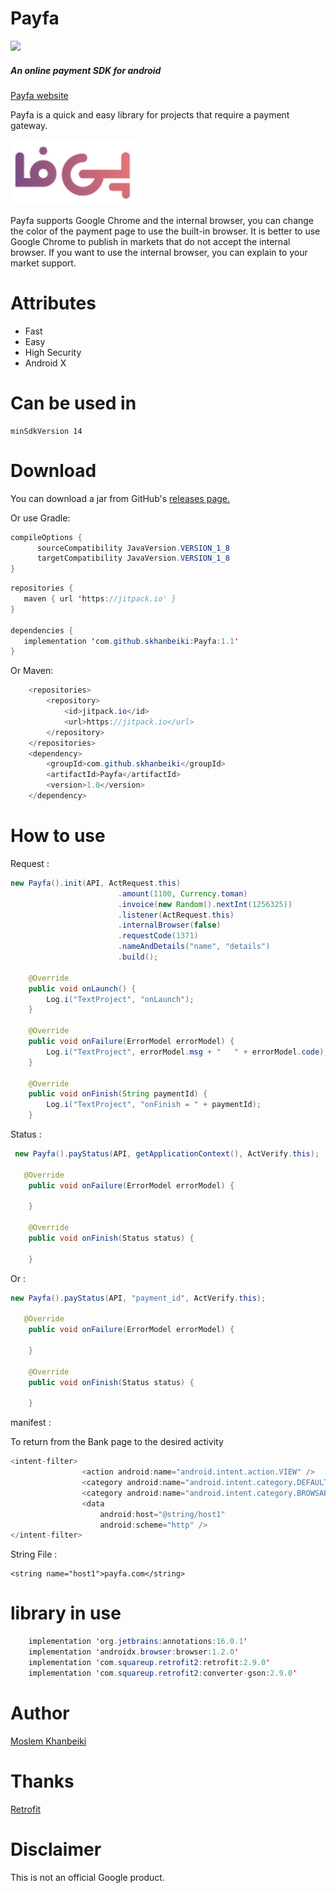 # Payfa
[![](https://jitpack.io/v/skhanbeiki/Payfa.svg)](https://jitpack.io/#skhanbeiki/Payfa)
##### An online payment SDK for android

[Payfa website](https://payfa.com/)

Payfa is a quick and easy library for projects that require a payment gateway.

 ![alt text](https://github.com/skhanbeiki/Payfa/blob/master/images/head.png)
 
Payfa supports Google Chrome and the internal browser, you can change the color of the payment page to use the built-in browser.
It is better to use Google Chrome to publish in markets that do not accept the internal browser.
If you want to use the internal browser, you can explain to your market support.


# Attributes
+ Fast
+ Easy
+ High Security
+ Android X

# Can be used in 
```
minSdkVersion 14
```

# Download
You can download a jar from GitHub's [releases page.](https://github.com/skhanbeiki/Payfa/releases)

Or use Gradle:
```java
compileOptions {
      sourceCompatibility JavaVersion.VERSION_1_8
      targetCompatibility JavaVersion.VERSION_1_8
}
```

```java
repositories {
   maven { url 'https://jitpack.io' }
}

dependencies {
   implementation 'com.github.skhanbeiki:Payfa:1.1'
}
```
Or Maven:
```java
	<repositories>
		<repository>
		    <id>jitpack.io</id>
		    <url>https://jitpack.io</url>
		</repository>
	</repositories>
    <dependency>
	    <groupId>com.github.skhanbeiki</groupId>
	    <artifactId>Payfa</artifactId>
	    <version>1.0</version>
	</dependency>
```
# How to use

Request :
```java
new Payfa().init(API, ActRequest.this)
                        .amount(1100, Currency.toman)
                        .invoice(new Random().nextInt(1256325))
                        .listener(ActRequest.this)
                        .internalBrowser(false)
                        .requestCode(1371)
                        .nameAndDetails("name", "details")
                        .build();
			
    @Override
    public void onLaunch() {
        Log.i("TextProject", "onLaunch");
    }

    @Override
    public void onFailure(ErrorModel errorModel) {
        Log.i("TextProject", errorModel.msg + "   " + errorModel.code);
    }

    @Override
    public void onFinish(String paymentId) {
        Log.i("TextProject", "onFinish = " + paymentId);
    }
```
Status :
```java
 new Payfa().payStatus(API, getApplicationContext(), ActVerify.this);
 
   @Override
    public void onFailure(ErrorModel errorModel) {

    }

    @Override
    public void onFinish(Status status) {

    }
```
Or :
```java
new Payfa().payStatus(API, "payment_id", ActVerify.this);

   @Override
    public void onFailure(ErrorModel errorModel) {

    }

    @Override
    public void onFinish(Status status) {

    }
```

manifest :

To return from the Bank page to the desired activity
```java
<intent-filter>
                <action android:name="android.intent.action.VIEW" />
                <category android:name="android.intent.category.DEFAULT" />
                <category android:name="android.intent.category.BROWSABLE" />
                <data
                    android:host="@string/host1"
                    android:scheme="http" />
</intent-filter>
```
String File :
```
<string name="host1">payfa.com</string>
```
# library in use

```java
    implementation 'org.jetbrains:annotations:16.0.1'
    implementation 'androidx.browser:browser:1.2.0'
    implementation 'com.squareup.retrofit2:retrofit:2.9.0'
    implementation 'com.squareup.retrofit2:converter-gson:2.9.0'
```

# Author

[Moslem Khanbeiki](http://khanbeiki.ir/)

# Thanks

[Retrofit](https://square.github.io/retrofit/)

# Disclaimer

This is not an official Google product.

    
